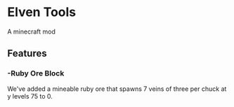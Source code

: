 # Elven Tools
A minecraft mod
## Features
###  -Ruby Ore Block
We've added a mineable ruby ore that spawns 7 veins of three per chuck at y levels 75 to 0. 

